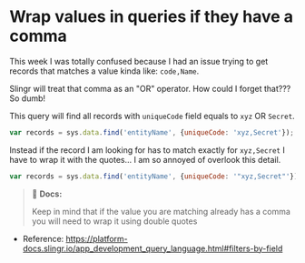 # Wrap values in queries if they have a comma

This week I was totally confused because I had an issue trying to get
records that matches a value kinda like: `code,Name`.

Slingr will treat that comma as an "OR" operator. How could I forget
that??? So dumb!

This query will find all records with `uniqueCode` field equals to `xyz`
OR `Secret`.

```js
var records = sys.data.find('entityName', {uniqueCode: 'xyz,Secret'});
```

Instead if the record I am looking for has to match exactly for
`xyz,Secret` I have to wrap it with the quotes... I am so annoyed of
overlook this detail.

```js
var records = sys.data.find('entityName', {uniqueCode: '"xyz,Secret"'});
```

> 📘 **Docs:**
>
> Keep in mind that if the value you are matching already has a comma
> you will need to wrap it using double quotes

- Reference:
  https://platform-docs.slingr.io/app_development_query_language.html#filters-by-field

